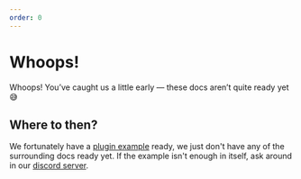 ```yaml
---
order: 0
---
```


# Whoops!

Whoops! You’ve caught us a little early — these docs aren’t quite ready yet 😅

## Where to then?

We fortunately have a [plugin example](https://github.com/SteamClientHomebrew/PluginTemplate) ready, we just don't have any of the surrounding docs ready yet. If the example isn't enough in itself, ask around in our [discord server](https://steambrew.app/discord).
